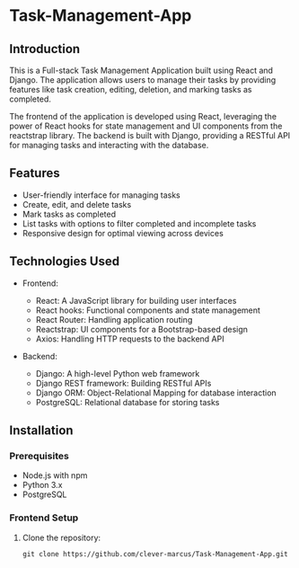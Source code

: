 # Task-Management-App

## Introduction

This is a Full-stack Task Management Application built using React and Django. The application allows users to manage their tasks by providing features like task creation, editing, deletion, and marking tasks as completed.

The frontend of the application is developed using React, leveraging the power of React hooks for state management and UI components from the reactstrap library. The backend is built with Django, providing a RESTful API for managing tasks and interacting with the database.

## Features

- User-friendly interface for managing tasks
- Create, edit, and delete tasks
- Mark tasks as completed
- List tasks with options to filter completed and incomplete tasks
- Responsive design for optimal viewing across devices

## Technologies Used

- Frontend:
  - React: A JavaScript library for building user interfaces
  - React hooks: Functional components and state management
  - React Router: Handling application routing
  - Reactstrap: UI components for a Bootstrap-based design
  - Axios: Handling HTTP requests to the backend API

- Backend:
  - Django: A high-level Python web framework
  - Django REST framework: Building RESTful APIs
  - Django ORM: Object-Relational Mapping for database interaction
  - PostgreSQL: Relational database for storing tasks

## Installation

### Prerequisites

- Node.js with npm
- Python 3.x
- PostgreSQL

### Frontend Setup

1. Clone the repository:

   ```shell
   git clone https://github.com/clever-marcus/Task-Management-App.git
